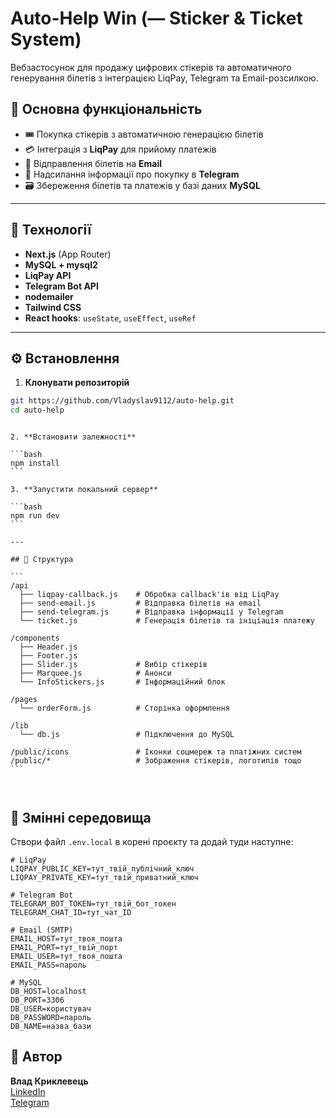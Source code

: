 # Auto-Help Win (— Sticker & Ticket System)

Вебзастосунок для продажу цифрових стікерів та автоматичного генерування білетів з інтеграцією LiqPay, Telegram та Email-розсилкою.

## 🔧 Основна функціональність

- 🎟️ Покупка стікерів з автоматичною генерацією білетів
- 💳 Інтеграція з **LiqPay** для прийому платежів
- 📩 Відправлення білетів на **Email**
- 📲 Надсилання інформації про покупку в **Telegram**
- 🗃️ Збереження білетів та платежів у базі даних **MySQL**

---

## 🧩 Технології

- **Next.js** (App Router)
- **MySQL + mysql2**
- **LiqPay API**
- **Telegram Bot API**
- **nodemailer**
- **Tailwind CSS**
- **React hooks**: `useState`, `useEffect`, `useRef`

---

## ⚙️ Встановлення

1. **Клонувати репозиторій**

```bash
git https://github.com/Vladyslav9112/auto-help.git
cd auto-help
```

````

2. **Встановити залежності**

```bash
npm install
```

3. **Запустити локальний сервер**

```bash
npm run dev
```

---

## 📁 Структура

```
/api
  ├── liqpay-callback.js    # Обробка callback'ів від LiqPay
  ├── send-email.js         # Відправка білетів на email
  ├── send-telegram.js      # Відправка інформації у Telegram
  └── ticket.js             # Генерація білетів та ініціація платежу

/components
  ├── Header.js
  ├── Footer.js
  ├── Slider.js             # Вибір стікерів
  ├── Marquee.js            # Анонси
  └── InfoStickers.js       # Інформаційний блок

/pages
  └── orderForm.js          # Сторінка оформлення

/lib
  └── db.js                 # Підключення до MySQL

/public/icons               # Іконки соцмереж та платіжних систем
/public/*                   # Зображення стікерів, логотипів тощо
```



````

## 🔐 Змінні середовища

Створи файл `.env.local` в корені проєкту та додай туди наступне:

```env
# LiqPay
LIQPAY_PUBLIC_KEY=тут_твій_публічний_ключ
LIQPAY_PRIVATE_KEY=тут_твій_приватний_ключ

# Telegram Bot
TELEGRAM_BOT_TOKEN=тут_твій_бот_токен
TELEGRAM_CHAT_ID=тут_чат_ID

# Email (SMTP)
EMAIL_HOST=тут_твоя_пошта
EMAIL_PORT=тут_твій_порт
EMAIL_USER=тут_твоя_пошта
EMAIL_PASS=пароль

# MySQL
DB_HOST=localhost
DB_PORT=3306
DB_USER=користувач
DB_PASSWORD=пароль
DB_NAME=назва_бази

```

## 👤 Автор

**Влад Криклевець**  
[LinkedIn](https://www.linkedin.com/in/vlad-kryklyvets-6b9528175/)  
[Telegram](https://t.me/kkryklyvets)
